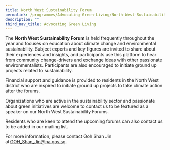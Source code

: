 ```yaml
---
title: North West Sustainability Forum
permalink: /programmes/Advocating-Green-Living/North-West-Sustainability-Forum/
description: ""
third_nav_title: Advocating Green Living
---
```

<meta name="description" content="North West Sustainablity Forum">


The **North West Sustainability Forum** is held frequently throughout the year and focuses on education about climate change and environmental sustainability. Subject experts and key figures are invited to share about their experiences and insights, and participants use this platform to hear from community change-drivers and exchange ideas with other passionate environmentalists. Participants are also encouraged to initiate ground up projects related to sustainability.  

Financial support and guidance is provided to residents in the North West district who are inspired to initiate ground up projects to take climate action after the forums.  

Organizations who are active in the sustainability sector and passionate about green initiatives are welcome to contact us to be featured as a speaker on our North West Sustainability Forums. 

Residents who are keen to attend the upcoming forums can also contact us to be added in our mailing list.    

For more information, please contact Goh Shan Jin at [GOH\_Shan\_Jin@pa.gov.sg](mailto:GOH_Shan_Jin@pa.gov.sg?subject=Reduce%20@%20North%20West).